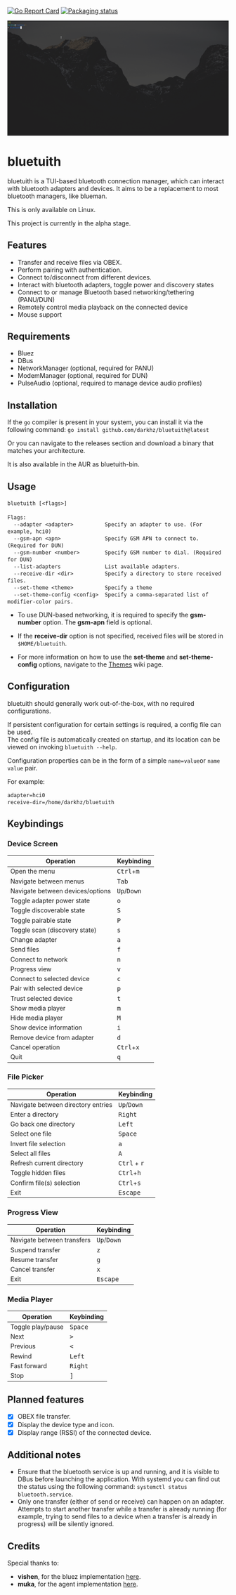 [![Go Report Card](https://goreportcard.com/badge/github.com/darkhz/bluetuith)](https://goreportcard.com/report/github.com/darkhz/bluetuith) [![Packaging status](https://repology.org/badge/tiny-repos/bluetuith.svg)](https://repology.org/project/bluetuith/versions)

![demo](demo/demo.gif)

# bluetuith
bluetuith is a TUI-based bluetooth connection manager, which can interact with bluetooth adapters and devices.
It aims to be a replacement to most bluetooth managers, like blueman.

This is only available on Linux.

This project is currently in the alpha stage.

## Features
- Transfer and receive files via OBEX.
- Perform pairing with authentication.
- Connect to/disconnect from different devices.
- Interact with bluetooth adapters, toggle power and discovery states
- Connect to or manage Bluetooth based networking/tethering (PANU/DUN)
- Remotely control media playback on the connected device
- Mouse support

## Requirements
- Bluez
- DBus
- NetworkManager (optional, required for PANU)
- ModemManager (optional, required for DUN)
- PulseAudio (optional, required to manage device audio profiles)

## Installation
If the `go` compiler is present in your system, you can install it via the following command:
`go install github.com/darkhz/bluetuith@latest`

Or you can navigate to the releases section and download a binary that matches your architecture.

It is also available in the AUR as bluetuith-bin.

## Usage
    bluetuith [<flags>]

    Flags:
      --adapter <adapter>          Specify an adapter to use. (For example, hci0)
      --gsm-apn <apn>              Specify GSM APN to connect to. (Required for DUN)
      --gsm-number <number>        Specify GSM number to dial. (Required for DUN)
      --list-adapters              List available adapters.
      --receive-dir <dir>          Specify a directory to store received files.
      --set-theme <theme>          Specify a theme
      --set-theme-config <config>  Specify a comma-separated list of modifier-color pairs.

- To use DUN-based networking, it is required to specify the **gsm-number** option. The **gsm-apn** field is optional.

- If the **receive-dir** option is not specified, received files will be stored in ``$HOME/bluetuith``.

- For more information on how to use the **set-theme** and **set-theme-config** options,
navigate to the [Themes](https://github.com/darkhz/bluetuith/wiki/Themes) wiki page.

## Configuration
bluetuith should generally work out-of-the-box, with no required configurations.

If persistent configuration for certain settings is required, a config file can be used.<br />
The config file is automatically created on startup, and its location can be viewed on invoking ``bluetuith --help``.

Configuration properties can be in the form of a simple ``name=value``or ``name value`` pair.

For example:

    adapter=hci0
    receive-dir=/home/darkhz/bluetuith

## Keybindings

### Device Screen
|Operation                       |Keybinding                   |
|--------------------------------|-----------------------------|
|Open the menu                   |<kbd>Ctrl</kbd>+<kbd>m</kbd> |
|Navigate between menus          |<kbd>Tab</kbd>               |
|Navigate between devices/options|<kbd>Up</kbd>/<kbd>Down</kbd>|
|Toggle adapter power state      |<kbd>o</kbd>                 |
|Toggle discoverable state       |<kbd>S</kbd>                 |
|Toggle pairable state           |<kbd>P</kbd>                 |
|Toggle scan (discovery state)   |<kbd>s</kbd>                 |
|Change adapter                  |<kbd>a</kbd>                 |
|Send files                      |<kbd>f</kbd>                 |
|Connect to network              |<kbd>n</kbd>                 |
|Progress view                   |<kbd>v</kbd>                 |
|Connect to selected device      |<kbd>c</kbd>                 |
|Pair with selected device       |<kbd>p</kbd>                 |
|Trust selected device           |<kbd>t</kbd>                 |
|Show media player               |<kbd>m</kbd>                 |
|Hide media player               |<kbd>M</kbd>                 |
|Show device information         |<kbd>i</kbd>                 |
|Remove device from adapter      |<kbd>d</kbd>                 |
|Cancel operation                |<kbd>Ctrl</kbd>+<kbd>x</kbd> |
|Quit                            |<kbd>q</kbd>                 |

### File Picker
|Operation                         |Keybinding                    |
|----------------------------------|------------------------------|
|Navigate between directory entries|<kbd>Up</kbd>/<kbd>Down</kbd> |
|Enter a directory                 |<kbd>Right</kbd>              |
|Go back one directory             |<kbd>Left</kbd>               |
|Select one file                   |<kbd>Space</kbd>              |
|Invert file selection             |<kbd>a</kbd>                  |
|Select all files                  |<kbd>A</kbd>                  |
|Refresh current directory         |<kbd>Ctrl</kbd> + <kbd>r</kbd>|
|Toggle hidden files               |<kbd>Ctrl</kbd>+<kbd>h</kbd>  |
|Confirm file(s) selection         |<kbd>Ctrl</kbd>+<kbd>s</kbd>  |
|Exit                              |<kbd>Escape</kbd>             |

### Progress View
|Operation                 |Keybinding                   |
|--------------------------|-----------------------------|
|Navigate between transfers|<kbd>Up</kbd>/<kbd>Down</kbd>|
|Suspend transfer          |<kbd>z</kbd>                 |
|Resume transfer           |<kbd>g</kbd>                 |
|Cancel transfer           |<kbd>x</kbd>                 |
|Exit                      |<kbd>Escape</kbd>            |

### Media Player
|Operation        |Keybinding      |
|-----------------|----------------|
|Toggle play/pause|<kbd>Space</kbd>|
|Next             |<kbd>></kbd>    |
|Previous         |<kbd><</kbd>    |
|Rewind           |<kbd>Left</kbd> |
|Fast forward     |<kbd>Right</kbd>|
|Stop             |<kbd>]</kbd>    |

## Planned features
 - [x] OBEX file transfer.
 - [x] Display the device type and icon.
 - [x] Display range (RSSI) of the connected device.

## Additional notes
- Ensure that the bluetooth service is up and running, and it is visible to DBus before launching the application. With systemd you can find out the status using the following command: `systemctl status bluetooth.service`.
- Only one transfer (either of send or receive) can happen on an adapter. Attempts to start another transfer while a transfer is already running (for example, trying to send files to a device when a transfer is already in progress) will be silently ignored.

## Credits
Special thanks to:
- **vishen**, for the bluez implementation [here](https://github.com/vishen/sluez/blob/master/bluez/device.go).
- **muka**, for the agent implementation [here](https://github.com/muka/go-bluetooth/blob/master/bluez/profile/agent/agent_simple.go).
